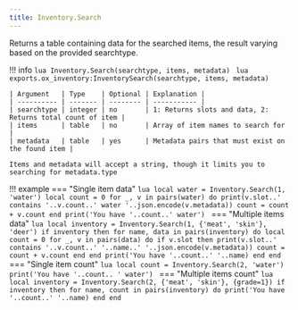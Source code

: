 ```yaml
---
title: Inventory.Search
---
```

Returns a table containing data for the searched items, the result varying based on the provided searchtype.

!!! info
	```lua
	Inventory.Search(searchtype, items, metadata)
	```
	```lua
	exports.ox_inventory:InventorySearch(searchtype, items, metadata)
	```

	| Argument   | Type    | Optional | Explanation |
	| ---------- | ------- | -------- | ----------- |
	| searchtype | integer | no       | 1: Returns slots and data, 2: Returns total count of item |
	| items      | table   | no       | Array of item names to search for |
	| metadata   | table   | yes      | Metadata pairs that must exist on the found item |
	
	Items and metadata will accept a string, though it limits you to searching for metadata.type


!!! example
	=== "Single item data"
		```lua
		local water = Inventory.Search(1, 'water')
		local count = 0
		for _, v in pairs(water) do
			print(v.slot..' contains '..v.count..' water '..json.encode(v.metadata))
			count = count + v.count
		end
		print('You have '..count..' water')
		```
	=== "Multiple items data"
		```lua
		local inventory = Inventory.Search(1, {'meat', 'skin'}, 'deer')
		if inventory then
			for name, data in pairs(inventory) do
				local count = 0
				for _, v in pairs(data) do
					if v.slot then
						print(v.slot..' contains '..v.count..' '..name..' '..json.encode(v.metadata))
						count = count + v.count
					end
				end
				print('You have '..count..' '..name)
			end
		end
		```
	=== "Single item count"
		```lua
		local count = Inventory.Search(2, 'water')
		print('You have '..count.. ' water')
		```
	=== "Multiple items count"
		```lua
		local inventory = Inventory.Search(2, {'meat', 'skin'}, {grade=1})
		if inventory then
			for name, count in pairs(inventory) do
				print('You have '..count..' '..name)
			end
		end
		```
